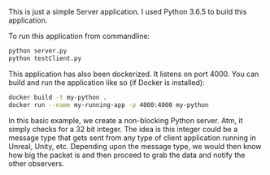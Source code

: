 This is just a simple Server application. I used Python 3.6.5 to build this application.

To run this application from commandline:
```bash
python server.py
python testClient.py
```

This application has also been dockerized. It listens on port 4000. You can build and run the application like so (if Docker is installed):

```bash
docker build -t my-python .
docker run --name my-running-app -p 4000:4000 my-python
```

In this basic example, we create a non-blocking Python server. Atm, it simply checks for a 32 bit integer. The idea is this integer could be a message type that gets sent from any type of client application running in Unreal, Unity, etc. Depending upon the message type, we would then know how big the packet is and then proceed to grab the data and notify the other observers.